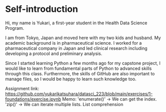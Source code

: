 # Self-introduction
Hi, my name is Yukari, a first-year student in the Health Data Science Program.

I am from Tokyo, Japan and moved here with my two kids and husband.
My academic background is in pharmaceutical science. I worked for a pharmaceutical company in Japan and led clinical research including developing a protocol and preliminary analysis.

Since I started learning Python a few months ago for my capstone project, I would like to learn from fundamental parts of Python to advanced skills through this class.
Furthermore, the skills of GitHub are also important to manage files, so I would be happy to learn such knowledge too. 

Assignment link: https://github.com/yukarikatsuhara/datasci_223/blob/main/exercises/1-foundations/exercise.ipynb
Memo: 
'enumerate()' -> We can get the index.
'zip()' -> We can iterate multiple lists.
List comprehension
